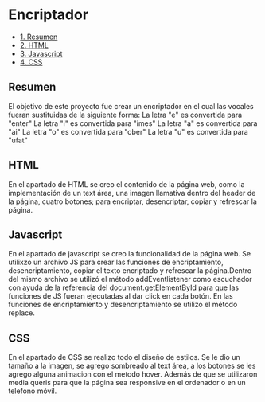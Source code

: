 # Encriptador
* [1. Resumen](#1-Introducción)
* [2. HTML](#2-HTML)
* [3. Javascript](#3-Javascript)
* [4. CSS](#4-CSS)


## Resumen
El objetivo de este proyecto fue crear un encriptador en el cual las vocales fueran sustituidas de la siguiente forma: 
La letra "e" es convertida para "enter"
La letra "i" es convertida para "imes"
La letra "a" es convertida para "ai"
La letra "o" es convertida para "ober"
La letra "u" es convertida para "ufat"

## HTML
En el apartado de HTML se creo el contenido de la página web, como la implementación de un text área, una imagen llamativa dentro del header de la página, cuatro botones; para encriptar, desencriptar, copiar y refrescar la página.

## Javascript
En el apartado de javascript se creo la funcionalidad de la página web. Se utilixzo un archivo JS  para crear las funciones de encriptamiento, desencriptamiento, copiar el texto encriptado y refrescar la página.Dentro del mismo archivo se utilizó el método addEventlistener como escuchador con ayuda de la referencia del document.getElementById para que las funciones de JS fueran ejecutadas al dar click en cada botón. 
En las funciones de encriptamiento y desencriptamiento se utilizo el método replace. 
## CSS
En el apartado de CSS se realizo todo el diseño de estilos. Se le dio un tamaño a la imagen, se agrego sombreado al text área, a los botones se les agrego alguna animacion con el metodo hover. Además de que se utilizaron media queris para que la página sea responsive en el ordenador o en un telefono móvil.

